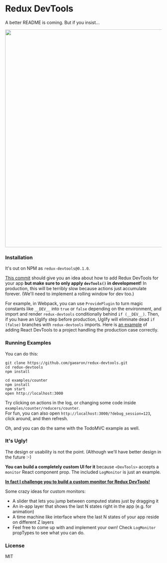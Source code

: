 Redux DevTools
=========================

A better README is coming. But if you insist...

<img src='http://i.imgur.com/HMW2pjP.png' width='700'>

### Installation

It's out on NPM as `redux-devtools@0.1.0`.  

[This commit](https://github.com/gaearon/redux-devtools/commit/0a2a97556e252bfad822ca438923774bc8b932a4) should give you an idea about how to add Redux DevTools for your app **but make sure to only apply `devTools()` in development!** In production, this will be terribly slow because actions just accumulate forever. (We'll need to implement a rolling window for dev too.)

For example, in Webpack, you can use `ProvidePlugin` to turn magic constants like `__DEV__` into `true` or `false` depending on the environment, and import and render `redux-devtools` conditionally behind `if (__DEV__)`. Then, if you have an Uglify step before production, Uglify will eliminate dead `if (false)` branches with `redux-devtools` imports. Here is [an example](https://github.com/erikras/react-redux-universal-hot-example/compare/66bf63fb0f23a3c264a5d37c3acb4c047bf0c0c9...c6515236a1def8a3d2bfeb8f6cd6f0ccdb2f9e1b) of adding React DevTools to a project handling the production case correctly.

### Running Examples

You can do this:

```
git clone https://github.com/gaearon/redux-devtools.git
cd redux-devtools
npm install

cd examples/counter
npm install
npm start
open http://localhost:3000
```

Try clicking on actions in the log, or changing some code inside `examples/counter/reducers/counter`.  
For fun, you can also open `http://localhost:3000/?debug_session=123`, click around, and then refresh.

Oh, and you can do the same with the TodoMVC example as well.

### It's Ugly!

The design or usability is not the point. (Although we'll have better design in the future :-)  

**You can build a completely custom UI for it** because `<DevTools>` accepts a `monitor` React component prop. The included `LogMonitor` is just an example.

**[In fact I challenge you to build a custom monitor for Redux DevTools!](https://github.com/gaearon/redux-devtools/issues/3)**

Some crazy ideas for custom monitors:

* A slider that lets you jump between computed states just by dragging it
* An in-app layer that shows the last N states right in the app (e.g. for animation)
* A time machine like interface where the last N states of your app reside on different Z layers
* Feel free to come up with and implement your own! Check `LogMonitor` propTypes to see what you can do.


### License

MIT
